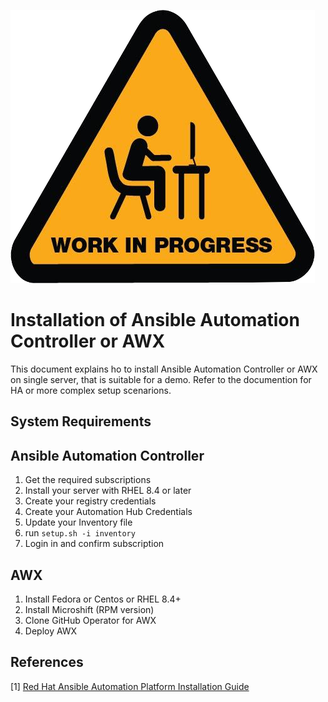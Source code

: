 ![Work in Progress](../img/wip.png)

# Installation of Ansible Automation Controller or AWX

This document explains ho to install Ansible Automation Controller or AWX on single server, that is suitable for a demo.
Refer to the documention for HA or more complex setup scenarions.

## System Requirements

## Ansible Automation Controller

1. Get the required subscriptions
2. Install your server with RHEL 8.4 or later
3. Create your registry credentials
4. Create your Automation Hub Credentials
5. Update your Inventory file
6. run `setup.sh -i inventory`
7. Login in and confirm subscription


## AWX

1. Install Fedora or Centos or RHEL 8.4+
2. Install Microshift (RPM version)
3. Clone GitHub Operator for AWX
4. Deploy AWX

## References
[1] [Red Hat Ansible Automation Platform Installation Guide](https://access.redhat.com/documentation/en-us/red_hat_ansible_automation_platform/2.2/html-single/red_hat_ansible_automation_platform_installation_guide/index)
